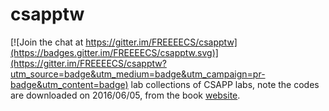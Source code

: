 # csapptw

[![Join the chat at https://gitter.im/FREEEECS/csapptw](https://badges.gitter.im/FREEEECS/csapptw.svg)](https://gitter.im/FREEEECS/csapptw?utm_source=badge&utm_medium=badge&utm_campaign=pr-badge&utm_content=badge)
lab collections of CSAPP labs, note the codes are downloaded on 2016/06/05,
from the
book [website](http://csapp.cs.cmu.edu/3e/labs.html).
